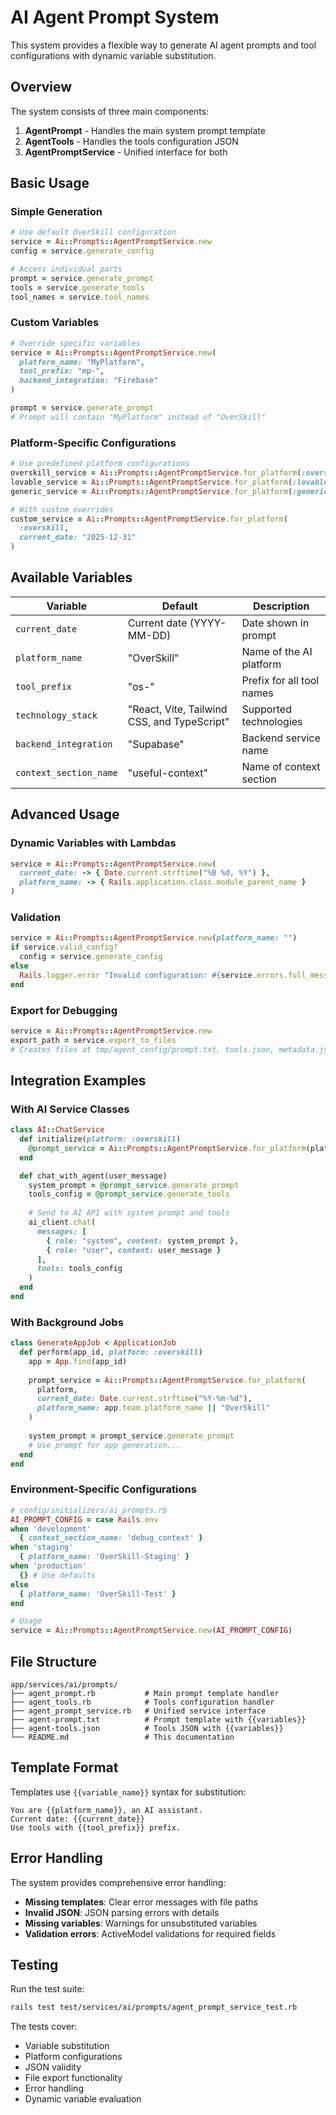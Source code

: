 # AI Agent Prompt System

This system provides a flexible way to generate AI agent prompts and tool configurations with dynamic variable substitution.

## Overview

The system consists of three main components:

1. **AgentPrompt** - Handles the main system prompt template
2. **AgentTools** - Handles the tools configuration JSON
3. **AgentPromptService** - Unified interface for both

## Basic Usage

### Simple Generation

```ruby
# Use default OverSkill configuration
service = Ai::Prompts::AgentPromptService.new
config = service.generate_config

# Access individual parts
prompt = service.generate_prompt
tools = service.generate_tools
tool_names = service.tool_names
```

### Custom Variables

```ruby
# Override specific variables
service = Ai::Prompts::AgentPromptService.new(
  platform_name: "MyPlatform",
  tool_prefix: "mp-",
  backend_integration: "Firebase"
)

prompt = service.generate_prompt
# Prompt will contain "MyPlatform" instead of "OverSkill"
```

### Platform-Specific Configurations

```ruby
# Use predefined platform configurations
overskill_service = Ai::Prompts::AgentPromptService.for_platform(:overskill)
lovable_service = Ai::Prompts::AgentPromptService.for_platform(:lovable)
generic_service = Ai::Prompts::AgentPromptService.for_platform(:generic)

# With custom overrides
custom_service = Ai::Prompts::AgentPromptService.for_platform(
  :overskill, 
  current_date: "2025-12-31"
)
```

## Available Variables

| Variable | Default | Description |
|----------|---------|-------------|
| `current_date` | Current date (YYYY-MM-DD) | Date shown in prompt |
| `platform_name` | "OverSkill" | Name of the AI platform |
| `tool_prefix` | "os-" | Prefix for all tool names |
| `technology_stack` | "React, Vite, Tailwind CSS, and TypeScript" | Supported technologies |
| `backend_integration` | "Supabase" | Backend service name |
| `context_section_name` | "useful-context" | Name of context section |

## Advanced Usage

### Dynamic Variables with Lambdas

```ruby
service = Ai::Prompts::AgentPromptService.new(
  current_date: -> { Date.current.strftime("%B %d, %Y") },
  platform_name: -> { Rails.application.class.module_parent_name }
)
```

### Validation

```ruby
service = Ai::Prompts::AgentPromptService.new(platform_name: "")
if service.valid_config?
  config = service.generate_config
else
  Rails.logger.error "Invalid configuration: #{service.errors.full_messages}"
end
```

### Export for Debugging

```ruby
service = Ai::Prompts::AgentPromptService.new
export_path = service.export_to_files
# Creates files at tmp/agent_config/prompt.txt, tools.json, metadata.json
```

## Integration Examples

### With AI Service Classes

```ruby
class AI::ChatService
  def initialize(platform: :overskill)
    @prompt_service = Ai::Prompts::AgentPromptService.for_platform(platform)
  end

  def chat_with_agent(user_message)
    system_prompt = @prompt_service.generate_prompt
    tools_config = @prompt_service.generate_tools
    
    # Send to AI API with system prompt and tools
    ai_client.chat(
      messages: [
        { role: "system", content: system_prompt },
        { role: "user", content: user_message }
      ],
      tools: tools_config
    )
  end
end
```

### With Background Jobs

```ruby
class GenerateAppJob < ApplicationJob
  def perform(app_id, platform: :overskill)
    app = App.find(app_id)
    
    prompt_service = Ai::Prompts::AgentPromptService.for_platform(
      platform,
      current_date: Date.current.strftime("%Y-%m-%d"),
      platform_name: app.team.platform_name || "OverSkill"
    )
    
    system_prompt = prompt_service.generate_prompt
    # Use prompt for app generation...
  end
end
```

### Environment-Specific Configurations

```ruby
# config/initializers/ai_prompts.rb
AI_PROMPT_CONFIG = case Rails.env
when 'development'
  { context_section_name: 'debug_context' }
when 'staging'
  { platform_name: 'OverSkill-Staging' }
when 'production'
  {} # Use defaults
else
  { platform_name: 'OverSkill-Test' }
end

# Usage
service = Ai::Prompts::AgentPromptService.new(AI_PROMPT_CONFIG)
```

## File Structure

```
app/services/ai/prompts/
├── agent_prompt.rb           # Main prompt template handler
├── agent_tools.rb            # Tools configuration handler  
├── agent_prompt_service.rb   # Unified service interface
├── agent-prompt.txt          # Prompt template with {{variables}}
├── agent-tools.json          # Tools JSON with {{variables}}
└── README.md                 # This documentation
```

## Template Format

Templates use `{{variable_name}}` syntax for substitution:

```text
You are {{platform_name}}, an AI assistant.
Current date: {{current_date}}
Use tools with {{tool_prefix}} prefix.
```

## Error Handling

The system provides comprehensive error handling:

- **Missing templates**: Clear error messages with file paths
- **Invalid JSON**: JSON parsing errors with details
- **Missing variables**: Warnings for unsubstituted variables
- **Validation errors**: ActiveModel validations for required fields

## Testing

Run the test suite:

```bash
rails test test/services/ai/prompts/agent_prompt_service_test.rb
```

The tests cover:
- Variable substitution
- Platform configurations  
- JSON validity
- File export functionality
- Error handling
- Dynamic variable evaluation
